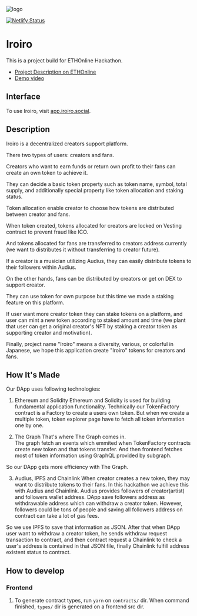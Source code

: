 ![logo](https://github.com/TART-tokyo/iroiro/blob/develop/frontend/packages/react-app/public/iroiro_logo.svg)


[![Netlify Status](https://api.netlify.com/api/v1/badges/dab965fd-9df5-42b1-8786-1c6f18f3deb5/deploy-status)](https://app.netlify.com/sites/iroiro/deploys)
  
# Iroiro

This is a project build for ETHOnline Hackathon.

- [Project Description on ETHOnline](https://hack.ethglobal.co/showcase/iroiro-rec1kljmTWH9KjdDG)
- [Demo video](https://youtu.be/HyvpCEV-mc8)

## Interface 

To use Iroiro, visit [app.iroiro.social](app.iroiro.social). 

## Description

Iroiro is a decentralized creators support platform.

There two types of users: creators and fans.

Creators who want to earn funds or return own profit to their fans can create an own token to achieve it.

They can decide a basic token property such as token name, symbol, total supply, and additionally special property like token allocation and staking status.

Token allocation enable creator to choose how tokens are distributed between creator and fans.

When token created, tokens allocated for creators are locked on Vesting contract to prevent fraud like ICO.

And tokens allocated for fans are transferred to creators address currently (we want to distributes it without transferring to creator future).

If a creator is a musician utilizing Audius, they can easily distribute tokens to their followers within Audius.

On the other hands, fans can be distributed by creators or get on DEX to support creator.

They can use token for own purpose but this time we made a staking feature on this platform.

If user want more creator token they can stake tokens on a platform, and user can mint a new token according to staked amount and time (we plant that user can get a original creator's NFT by staking a creator token as supporting creator and motivation).

Finally, project name "Iroiro" means a diversity, various, or colorful in Japanese, we hope this application create "Iroiro" tokens for creators and fans.

## How It's Made

Our DApp uses following technologies:

1. Ethereum and Solidity
Ethereum and Solidity is used for building fundamental application functionality. 
Technically our TokenFactory contract is a Factory to create a users own token.
But when we create a multiple token, token explorer page have to fetch all token information one by one.

2. The Graph
That's where The Graph comes in.  
The graph fetch an events which emmited when TokenFactory contracts create new token and that tokens transfer. And then frontend fetches most of token information using GraphQL provided by subgraph. 

So our DApp gets more efficiency with The Graph.

3. Audius, IPFS and Chainlink
When creator creates a new token, they may want to distribute tokens to their fans.
In this hackathon we achieve this with Audius and Chainlink.
Audius provides followers of creator(artist) and followers wallet address. 
DApp save followers address as withdrawable address which can withdraw a creator token. 
However, followers could be tons of people and saving all followers address on contract can take a lot of gas fees.

So we use IPFS to save that information as JSON.
After that when DApp user want to withdraw a creator token, he sends withdraw request transaction to contract, and then contract request a Chainlink to check a user's address is contained in that JSON file, finally Chainlink fulfill address existent status to contract.

## How to develop 

### Frontend 

1. To generate contract types, run `yarn` on `contracts/` dir. 
When command finished, `types/` dir is generated on a frontend src dir.
